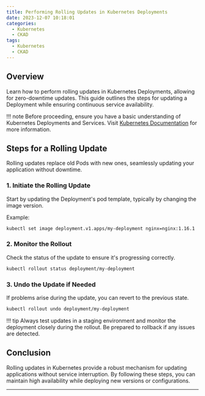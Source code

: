 ```yaml
---
title: Performing Rolling Updates in Kubernetes Deployments
date: 2023-12-07 10:18:01
categories: 
  - Kubernetes
  - CKAD
tags: 
  - Kubernetes
  - CKAD
---
```


## Overview

Learn how to perform rolling updates in Kubernetes Deployments, allowing for zero-downtime updates. This guide outlines the steps for updating a Deployment while ensuring continuous service availability.

!!! note
    Before proceeding, ensure you have a basic understanding of Kubernetes Deployments and Services. Visit [Kubernetes Documentation](https://kubernetes.io/docs/concepts/workloads/controllers/deployment/) for more information.

## Steps for a Rolling Update

Rolling updates replace old Pods with new ones, seamlessly updating your application without downtime.

### 1. Initiate the Rolling Update

Start by updating the Deployment's pod template, typically by changing the image version.

Example:

```bash
kubectl set image deployment.v1.apps/my-deployment nginx=nginx:1.16.1
```

### 2. Monitor the Rollout

Check the status of the update to ensure it's progressing correctly.

```bash
kubectl rollout status deployment/my-deployment
```

### 3. Undo the Update if Needed

If problems arise during the update, you can revert to the previous state.

```bash
kubectl rollout undo deployment/my-deployment
```

!!! tip
    Always test updates in a staging environment and monitor the deployment closely during the rollout. Be prepared to rollback if any issues are detected.

## Conclusion

Rolling updates in Kubernetes provide a robust mechanism for updating applications without service interruption. By following these steps, you can maintain high availability while deploying new versions or configurations.

---
